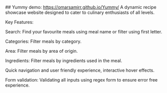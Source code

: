 ##   Y u m m y 
demo: https://omarsamirr.github.io/Yummy/
 
 A dynamic recipe showcase website designed to cater to culinary enthusiasts of all levels. 

Key Features:





Search: Find your favourite meals using meal     name or filter using first letter.



Categories: Filter meals by category.



Area: Filter meals by area of origin.



Ingredients: Filter meals by ingredients used in the meal.



Quick navigation and user friendly experience, interactive hover effects.



Form validation: Validating all inputs using regex form to ensure error free experience.

